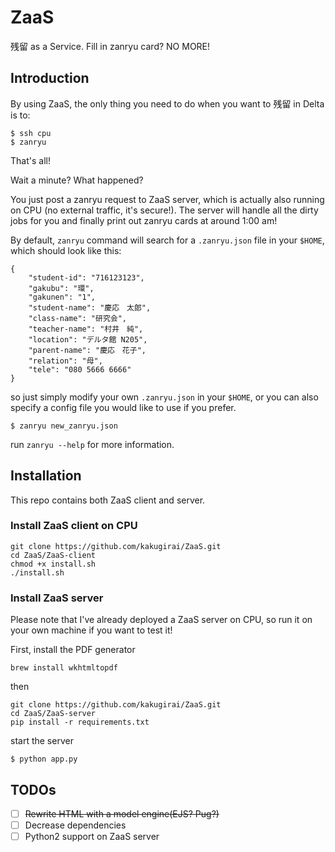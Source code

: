 # ZaaS
残留 as a Service. Fill in zanryu card? NO MORE!

## Introduction

By using ZaaS, the only thing you need to do when you want to 残留 in Delta is to:

```
$ ssh cpu
$ zanryu
```

That's all!

Wait a minute? What happened?

You just post a zanryu request to ZaaS server, which is actually also running on CPU (no external traffic, it's secure!). The server will handle all the dirty jobs for you and finally print out zanryu cards at around 1:00 am!

By default, `zanryu` command will search for a `.zanryu.json` file in your `$HOME`, which should look like this:

```
{
    "student-id": "716123123",
    "gakubu": "環",
    "gakunen": "1",
    "student-name": "慶応　太郎",
    "class-name": "研究会",
    "teacher-name": "村井　純",
    "location": "デルタ館 N205",
    "parent-name": "慶応　花子",
    "relation": "母",
    "tele": "080 5666 6666"
}
```

so just simply modify your own `.zanryu.json` in your `$HOME`, or you can also specify a config file you would like to use if you prefer.

```
$ zanryu new_zanryu.json
```

run `zanryu --help` for more information.

## Installation
This repo contains both ZaaS client and server.

### Install ZaaS client on CPU

```
git clone https://github.com/kakugirai/ZaaS.git
cd ZaaS/ZaaS-client
chmod +x install.sh
./install.sh
```

### Install ZaaS server
Please note that I've already deployed a ZaaS server on CPU, so run it on your own machine if you want to test it!

First, install the PDF generator

```
brew install wkhtmltopdf
```

then

```
git clone https://github.com/kakugirai/ZaaS.git
cd ZaaS/ZaaS-server
pip install -r requirements.txt
```

start the server

```
$ python app.py
```

## TODOs
- [ ] <STRIKE>Rewrite HTML with a model engine(EJS? Pug?)</STRIKE>
- [ ] Decrease dependencies
- [ ] Python2 support on ZaaS server
